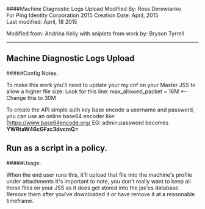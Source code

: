 ####Machine Diagnostic Logs Upload
Modified By: Ross Derewianko  
For Ping Identity Corporation 2015 
Creation Date: April, 2015  
Last modified: April, 18 2015

Modified from: Andrina Kelly 
with sniplets from work by: Bryson Tyrrell 

--------------------------------------------------------
Machine Diagnostic Logs Upload
--------------------------------------------------------

#####Config Notes.


To make this work you'll need to update your my.cnf on your Master JSS to allow a higher file size: 
Look for this line: 
max_allowed_packet      = 16M <-- Change this to 30M

To create the API simple auth key base encode a username and password, you can use an online base64 encoder like: 
[https://www.base64encode.org/
EG: admin:password becomes **YWRtaW46cGFzc3dvcmQ=**

Run as a script in a policy.
--------------------------------------------------------	

#####Usage.

When the end user runs this, it'll upload that file into the machine's profile under attachments It's important to note, you don't really want to keep all these files on your JSS as it does get stored into the jss'es database. Remove them after you've downloaded it or have remove it at a reasonable timeframe.



